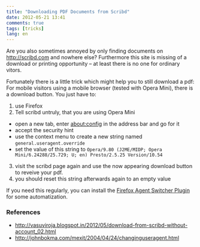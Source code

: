 ```yaml
---
title: "Downloading PDF Documents from Scribd"
date: 2012-05-21 13:41
comments: true
tags: [tricks]
lang: en
---
```


Are you also sometimes annoyed by only finding documents on <http://scribd.com> and
nowhere else? Furthermore this site is missing of a download or printing
opportunity – at least there is no one for ordinary vitors.

Fortunately there is a little trick which might help you to still download a
pdf:
For mobile visitors using a mobile browser (tested with Opera Mini), there is a
download button. You just have to:

1. use Firefox
2. Tell scribd untruly, that you are using Opera Mini
  * open a new tab, enter [about:config](about:config) in the address bar and go for it
  * accept the security hint
  * use the context menu to create a new string named `general.useragent.override`
  * set the value of this string to `Opera/9.80 (J2ME/MIDP; Opera Mini/6.24288/25.729; U; en) Presto/2.5.25 Version/10.54`
3. visit the scribd page again and use the now appearing download button to reveive your pdf.
4. you should reset this string afterwards again to an empty value

If you need this regularly, you can install the
[Firefox Agent Switcher Plugin](https://addons.mozilla.org/en-US/firefox/addon/user-agent-switcher/)
for some automatization.

### References

* <http://vasuviroja.blogspot.in/2012/05/download-from-scribd-without-account_02.html>
* <http://johnbokma.com/mexit/2004/04/24/changinguseragent.html>